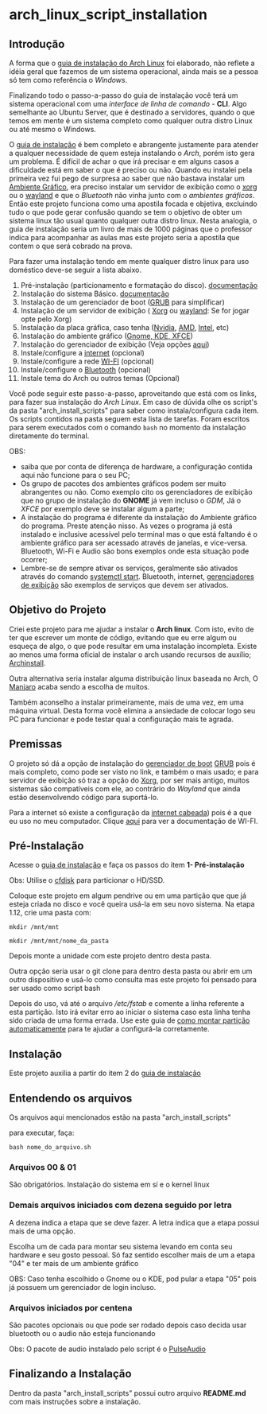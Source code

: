 # arch_linux_script_installation

## Introdução

A forma que o [guia de instalação do Arch Linux](https://wiki.archlinux.org/title/Installation_guide_(Português)) foi elaborado, não reflete a idéia geral que fazemos de um sistema operacional, ainda mais se a pessoa só tem como referência o *Windows*.

Finalizando todo o passo-a-passo do guia de instalação você terá um sistema operacional com uma *interface de linha de comando* - **CLI**. Algo semelhante ao Ubuntu Server, que é destinado a servidores, quando o que temos em mente é um sistema completo como qualquer outra distro Linux ou até mesmo o Windows.

O [guia de instalação](https://wiki.archlinux.org/title/Installation_guide_(Português)) é bem completo e abrangente justamente para atender a qualquer necessidade de quem esteja instalando o *Arch*, porém isto gera um problema. É difícil de achar o que irá precisar e em alguns casos a dificuldade está em saber o que é preciso ou não. Quando eu instalei pela primeira vez fui pego de surpresa ao saber que não bastava instalar um [Ambiente Gráfico](https://wiki.archlinux.org/title/Desktop_environment_(Português)), era preciso instalar um servidor de exibição como o [xorg](https://wiki.archlinux.org/title/Xorg_(Português)) ou o [wayland](https://wiki.archlinux.org/title/Wayland_(Português)) e que o *Bluetooth* não vinha junto com o *ambientes gráficos*. Então este projeto funciona como uma apostila focada e objetiva, excluindo tudo o que pode gerar confusão quando se tem o objetivo de obter um sistema linux tão usual quanto qualquer outra distro linux. Nesta analogia, o guia de instalação seria um livro de mais de 1000 páginas que o professor indica para acompanhar as aulas mas este projeto seria a apostila que contem o que será cobrado na prova.

Para fazer uma instalação tendo em mente qualquer distro linux para uso doméstico deve-se seguir a lista abaixo.

1. Pré-instalação (particionamento e formatação do disco). [documentação](https://wiki.archlinux.org/title/Installation_guide_(Português))
2. Instalação do sistema Básico. [documentação](https://wiki.archlinux.org/title/Installation_guide_(Português))
3. Instalação de um gerenciador de boot ([GRUB](https://wiki.archlinux.org/title/GRUB_(Português)) para simplificar)
4. Instalação de um servidor de exibição ( [Xorg](https://wiki.archlinux.org/title/Xorg_(Português)) ou  [wayland](https://wiki.archlinux.org/title/Wayland_(Português)): Se for jogar opte pelo Xorg)
5. Instalação da placa gráfica, caso tenha ([Nvidia](https://wiki.archlinux.org/title/NVIDIA_(Português)), [AMD](https://wiki.archlinux.org/title/AMDGPU), [Intel](https://wiki.archlinux.org/title/Intel_graphics), etc)
6. Instalação do ambiente gráfico ([Gnome, KDE, XFCE](https://wiki.archlinux.org/title/Desktop_environment_(Português)))
7. Instalação do gerenciador de exibição (Veja opções [aqui](https://wiki.archlinux.org/title/Display_manager_(Português)))
8. Instale/configure a [internet](https://wiki.archlinux.org/title/Dhcpcd) (opcional)
9. Instale/configure a rede [WI-FI](https://wiki.archlinux.org/title/Network_configuration_(Português)/Wireless_(Português)) (opcional)
10. Instale/configure o [Bluetooth](https://wiki.archlinux.org/title/Bluetooth) (opcional)
11. Instale tema do Arch ou outros temas (Opcional)

Você pode seguir este passo-a-passo, aproveitando que está com os links, para fazer sua instalação do *Arch Linux*. Em caso de dúvida olhe os script's da pasta "arch_install_scripts" para saber como instala/configura cada item. Os scripts contidos na pasta seguem esta lista de tarefas. Foram escritos para serem executados com o comando `bash` no momento da instalação diretamente do terminal.

OBS:

* saiba que por conta de diferença de hardware, a configuração contida aqui não funcione para o seu PC;
* Os grupo de pacotes dos ambientes gráficos podem ser muito abrangentes ou não. Como exemplo cito os gerenciadores de exibição que no grupo de instalação do **GNOME** já vem incluso o *GDM*, Já o *XFCE* por exemplo deve se instalar algum a parte;
* A instalação do programa é diferente da instalação do Ambiente gráfico do programa. Preste atenção nisso. As vezes o programa já está instalado e inclusive acessível pelo terminal mas o que está faltando é o ambiente gráfico para ser acessado através de janelas, e vice-versa. Bluetooth, Wi-Fi e Audio são bons exemplos onde esta situação pode ocorrer;
* Lembre-se de sempre ativar os serviços, geralmente são ativados através do comando [systemctl start](https://wiki.archlinux.org/title/Systemd). Bluetooth, internet, [gerenciadores de exibição](https://wiki.archlinux.org/title/Display_manager_(Português)) são exemplos de serviços que devem ser ativados.

## Objetivo do Projeto

Criei este projeto para me ajudar a instalar o **Arch linux**. Com isto, evito de ter que escrever um monte de código, evitando que eu erre algum ou esqueça de algo, o que pode resultar em uma instalação incompleta. Existe ao menos uma forma oficial de instalar o arch usando recursos de auxílio; [Archinstall](https://wiki.archlinux.org/title/Archinstall_(Português)).

Outra alternativa seria instalar alguma distribuição linux baseada no Arch, O [Manjaro](https://manjaro.org/) acaba sendo a escolha de muitos.

Também aconselho a instalar primeiramente, mais de uma vez, em uma máquina virtual. Desta forma você elimina a ansiedade de colocar logo seu PC para funcionar e pode testar qual a configuração mais te agrada.

## Premissas

O projeto só dá a opção de instalação do [gerenciador de boot](https://wiki.archlinux.org/title/Arch_boot_process_(Português)#Gerenciador_de_boot) [GRUB](https://wiki.archlinux.org/title/GRUB_(Português)) pois é mais completo, como pode ser visto no link, e também o mais usado; e para servidor de exibição só traz a opção do [Xorg](https://wiki.archlinux.org/title/Xorg_(Português)), por ser mais antigo, muitos sistemas são compatíveis com ele, ao contrário do *Wayland* que ainda estão desenvolvendo código para suportá-lo.

Para a internet só existe a configuração da [internet cabeada](https://wiki.archlinux.org/title/Dhcpcd)) pois é a que eu uso no meu computador. Clique [aqui](https://wiki.archlinux.org/title/Network_configuration_(Português)/Wireless_(Português)) para ver a documentação de WI-FI. 

## Pré-Instalação

Acesse o [guia de instalação](https://wiki.archlinux.org/title/Installation_guide_(Português)) e faça os passos do item **1- Pré-instalação**

Obs: Utilise o [cfdisk](https://man.archlinux.org/man/cfdisk.8) para particionar o HD/SSD.

Coloque este projeto em algum pendrive ou em uma partição que que já esteja criada no disco e você queira usá-la em seu novo sistema. Na etapa 1.12, crie uma pasta com:

~~~shell
mkdir /mnt/mnt

mkdir /mnt/mnt/nome_da_pasta
~~~

Depois monte a unidade com este projeto dentro desta pasta.

Outra opção seria usar o git clone para dentro desta pasta ou abrir em um outro dispositivo e usá-lo como consulta mas este projeto foi pensado para ser usado como script bash

Depois do uso, vá até o arquivo */etc/fstab* e comente a linha referente a esta partição. Isto irá evitar erro ao iniciar o sistema caso esta linha tenha sido criada de uma forma errada. Use este guia de [como montar partição automaticamente](https://github.com/silvamathias/servidor_residencial?tab=readme-ov-file#montando_particao) para te ajudar a configurá-la corretamente.

## Instalação

Este projeto auxilia a partir do item 2 do [guia de instalação](https://wiki.archlinux.org/title/Installation_guide_(Português))

## Entendendo os arquivos

Os arquivos aqui mencionados estão na pasta "arch_install_scripts"

para executar, faça:

`bash nome_do_arquivo.sh`

### Arquivos 00 & 01

São obrigatórios. Instalação do sistema em sí e o kernel linux

### Demais arquivos iniciados com dezena seguido por letra

A dezena indica a etapa que se deve fazer. A letra indica que a etapa possui mais de uma opção.

Escolha um de cada para montar seu sistema levando em conta seu hardware e seu gosto pessoal. Só faz sentido escolher mais de um a etapa "04" e ter mais de um ambiente gráfico

OBS: Caso tenha escolhido o Gnome ou o KDE, pod pular a etapa "05" pois já possuem um gerenciador de login incluso.

### Arquivos iniciados por centena

São pacotes opcionais ou que pode ser rodado depois caso decida usar bluetooth ou o audio não esteja funcionando

Obs: O pacote de audio instalado pelo script é o [PulseAudio](https://wiki.archlinux.org/title/PulseAudio)

## Finalizando a Instalação

Dentro da pasta "arch_install_scripts" possui outro arquivo **README.md** com mais instruções sobre a instalação.

